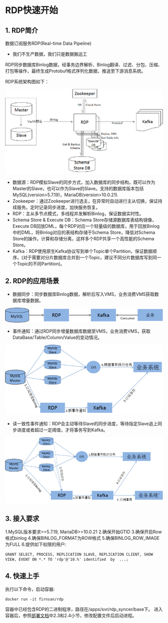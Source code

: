 # RDP快速开始
## 1. RDP简介
数据订阅服务RDP(Real-time Data Pipeline)

- 我们不生产数据，我们只是数据搬运工

RDP同步数据库Binlog数据，经事务边界解析、Binlog翻译、过滤、分包、压缩、打包等操作，最终生成Protobuf格式序列化数据，推送至下游消息系统。

RDP系统架构图如下：

![system_struct](../1.0/pictures/system_struct.png)
 - 数据源：RDP模拟Slave的同步方式，加入数据库的同步结构，既可以作为Master的Slave，也可以作为Slave的Slave。支持的数据库版本包括MySQL(version>5.7.19)，MariaDB(version>10.0.21).
 - Zookeeper：通过Zookeeper进行选主，在异常时自动进行主从切换，保证持续服务。定时记录同步进度，加快服务恢复。
 - RDP：主从多节点模式，多线程并发解析Binlog，保证数据实时性。
 - Schema Store & Execute DB：Schema Store存储源数据库表结构镜像，Execute DB回放DML，每个RDP对应一个轻量级的数据库，用于回放Binlog中的DML，将Binlog对应的表结构存储于Schema Store，降低对Schema Store的操作。计算和存储分离，这样多个RDP共享一个高性能的Schema Store。
 - Kafka：RDP使用原生Kafka协议写到单个Topic单个Partition，保证数据顺序。(对于需要对分片数据库合并到一个Topic，建议不同分片数据库写到同一个Topic的不同Partition)。


## 2. RDP的应用场景

 - 数据同步：同步数据库Binlog数据，解析后写入VMS，业务消费VMS获取数据库增量数据。

![scenario_1](../1.0/pictures/scenario_1.png)

 - 事件通知：通过RDP同步增量数据库数据至VMS，业务消费VMS，获取DataBase/Table/Column/Value的变动情况。

![scenario_2](../1.0/pictures/scenario_2.png)

 - 读一致性事件通知：RDP会主动等待Slave的同步进度，等待指定Slave追上同步进度或者超过一定阈值，才将事务写到Kafka。

![scenario_3](../1.0/pictures/scenario_3.png)

## 3. 接入要求

1.MySQL版本要求>=5.7.19, MariaDB>=10.0.21
2.确保开始GTID
3.确保开启Row格式binlog
4.确保BINLOG_FORMAT为ROW格式
5.确保BINLOG_ROW_IMAGE为FULL
6.提供如下权限的用户:
```
GRANT SELECT, PROCESS, REPLICATION SLAVE, REPLICATION CLIENT, SHOW VIEW, EVENT ON *.* TO 'rdp'@'10.%' identified  by  ...;
```

## 4. 快速上手
执行以下命令，启动容器:

```
docker run -it firnsan/rdp
```
容器中已经包含RDP的二进制程序，路径在/apps/svr/rdp_syncer/base下。
进入容器后，参照[部署文档](./rdp-deployment.md)中2.3和2.4小节，修改配置文件后启动进程。

